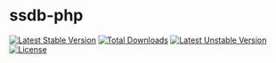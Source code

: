 # ssdb-php
[![Latest Stable Version](https://poser.pugx.org/horan-geeker/ssdb-php/v/stable)](https://packagist.org/packages/horan-geeker/ssdb-php)
[![Total Downloads](https://poser.pugx.org/horan-geeker/ssdb-php/downloads)](https://packagist.org/packages/horan-geeker/ssdb-php)
[![Latest Unstable Version](https://poser.pugx.org/horan-geeker/ssdb-php/v/unstable)](https://packagist.org/packages/horan-geeker/ssdb-php)
[![License](https://poser.pugx.org/horan-geeker/ssdb-php/license)](https://packagist.org/packages/horan-geeker/ssdb-php)